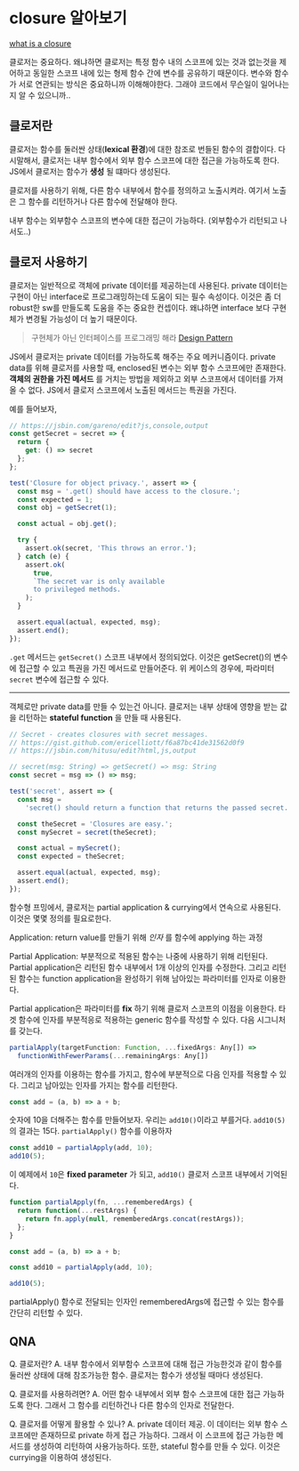 # closure 알아보기

[what is a closure](https://medium.com/javascript-scene/master-the-javascript-interview-what-is-a-closure-b2f0d2152b36)

클로저는 중요하다. 왜냐하면 클로저는 특정 함수 내의 스코프에 있는 것과 없는것을 제어하고 동일한 스코프 내에 있는 형제 함수 간에 변수를 공유하기 때문이다.
변수와 함수가 서로 연관되는 방식은 중요하니까 이해해야한다. 그래야 코드에서 무슨일이 일어나는지 알 수 있으니까..

## 클로저란

클로저는 함수를 둘러싼 상태(**lexical 환경**)에 대한 참조로 번들된 함수의 결합이다.
다시말해서, 클로저는 내부 함수에서 외부 함수 스코프에 대한 접근을 가능하도록 한다.
JS에서 클로저는 함수가 **생성** 될 떄마다 생성된다.

클로저를 사용하기 위해, 다른 함수 내부에서 함수를 정의하고 노출시켜라.
여기서 노출은 그 함수를 리턴하거나 다른 함수에 전달해야 한다.

내부 함수는 외부함수 스코프의 변수에 대한 접근이 가능하다. (외부함수가 리턴되고 나서도..)

## 클로저 사용하기

클로저는 일반적으로 객체에 private 데이터를 제공하는데 사용된다. private 데이터는 구현이 아닌 interface로 프로그래밍하는데 도움이 되는 필수 속성이다.
이것은 좀 더 robust한 sw를 만들도록 도움을 주는 중요한 컨셉이다. 왜냐하면 interface 보다 구현체가 변경될 가능성이 더 높기 때문이다.

> 구현체가 아닌 인터페이스를 프로그래밍 해라
> [Design Pattern](https://www.amazon.com/gp/product/B000SEIBB8?ie=UTF8&camp=213733&creative=393177&creativeASIN=B000SEIBB8&linkCode=shr&tag=eejs-20&linkId=CSQYBHTUP625XI4T)

JS에서 클로저는 private 데이터를 가능하도록 해주는 주요 메커니즘이다.
private data를 위해 클로저를 사용할 때, enclosed된 변수는 외부 함수 스코프에만 존재한다.
**객체의 권한을 가진 메서드** 를 거치는 방법을 제외하고 외부 스코프에서 데이터를 가져올 수 없다.
JS에서 클로저 스코프에서 노출된 메서드는 특권을 가진다.

예를 들어보자,

```js
// https://jsbin.com/gareno/edit?js,console,output
const getSecret = secret => {
  return {
    get: () => secret
  };
};

test('Closure for object privacy.', assert => {
  const msg = '.get() should have access to the closure.';
  const expected = 1;
  const obj = getSecret(1);

  const actual = obj.get();

  try {
    assert.ok(secret, 'This throws an error.');
  } catch (e) {
    assert.ok(
      true,
      `The secret var is only available
      to privileged methods.`
    );
  }

  assert.equal(actual, expected, msg);
  assert.end();
});
```

`.get` 메서드는 `getSecret()` 스코프 내부에서 정의되었다.
이것은 getSecret()의 변수에 접근할 수 있고 특권을 가진 메서드로 만들어준다.
위 케이스의 경우에, 파라미터 `secret` 변수에 접근할 수 있다.

---

객체로만 private data를 만들 수 있는건 아니다.
클로저는 내부 상태에 영향을 받는 값을 리턴하는 **stateful function** 을 만들 때 사용된다.

```js
// Secret - creates closures with secret messages.
// https://gist.github.com/ericelliott/f6a87bc41de31562d0f9
// https://jsbin.com/hitusu/edit?html,js,output

// secret(msg: String) => getSecret() => msg: String
const secret = msg => () => msg;

test('secret', assert => {
  const msg =
    'secret() should return a function that returns the passed secret.';

  const theSecret = 'Closures are easy.';
  const mySecret = secret(theSecret);

  const actual = mySecret();
  const expected = theSecret;

  assert.equal(actual, expected, msg);
  assert.end();
});
```

함수형 프밍에서, 클로저는 partial application & currying에서 연속으로 사용된다.
이것은 몇몇 정의를 필요로한다.

Application: return value를 만들기 위해 _인자_ 를 함수에 applying 하는 과정

Partial Application: 부분적으로 적용된 함수는 나중에 사용하기 위해 리턴된다. Partial application은 리턴된 함수 내부에서 1개 이상의 인자를 수정한다.
그리고 리턴된 함수는 function application을 완성하기 위해 남아있는 파라미터를 인자로 이용한다.

Partial application은 파라미터를 **fix** 하기 위해 클로저 스코프의 이점을 이용한다. 타겟 함수에 인자를 부분적응로 적용하는 generic 함수를 작성할 수 있다. 다음 시그니처를 갖는다.

```js
partialApply(targetFunction: Function, ...fixedArgs: Any[]) =>
  functionWithFewerParams(...remainingArgs: Any[])
```

여러개의 인자를 이용하는 함수를 가지고, 함수에 부분적으로 다음 인자를 적용할 수 있다. 그리고 남아있는 인자를 가지는 함수를 리턴한다.

```js
const add = (a, b) => a + b;
```

숫자에 10을 더해주는 함수를 만들어보자. 우리는 `add10()`이라고 부를거다. `add10(5)`의 결과는 15다.
`partialApply()` 함수를 이용하자

```js
const add10 = partialApply(add, 10);
add10(5);
```

이 예제에서 `10`은 **fixed parameter** 가 되고, `add10()` 클로저 스코프 내부에서 기억된다.

```js
function partialApply(fn, ...rememberedArgs) {
  return function(...restArgs) {
    return fn.apply(null, rememberedArgs.concat(restArgs));
  };
}

const add = (a, b) => a + b;

const add10 = partialApply(add, 10);

add10(5);
```

partialApply() 함수로 전달되는 인자인 rememberedArgs에 접근할 수 있는 함수를 간단히 리턴할 수 있다.

## QNA

Q. 클로저란?
A. 내부 함수에서 외부함수 스코프에 대해 접근 가능한것과 같이 함수를 둘러싼 상태에 대해 참조가능한 함수. 클로저는 함수가 생성될 때마다 생성된다.

Q. 클로저를 사용하려면?
A. 어떤 함수 내부에서 외부 함수 스코프에 대한 접근 가능하도록 한다. 그래서 그 함수를 리턴하건나 다른 함수의 인자로 전달한다.

Q. 클로저를 어떻게 활용할 수 있나?
A. private 데이터 제공. 이 데이터는 외부 함수 스코프에만 존재하므로 private 하게 접근 가능하다. 그래서 이 스코프에 접근 가능한 메서드를 생성하여 리턴하여 사용가능하다.
또한, stateful 함수를 만들 수 있다. 이것은 currying을 이용하여 생성된다.
